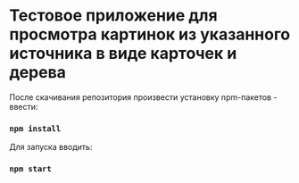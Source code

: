 # Тестовое приложение для просмотра картинок из указанного источника в виде карточек и дерева

После скачивания репозитория произвести установку npm-пакетов - ввести:

### `npm install`

Для запуска вводить:

### `npm start`
